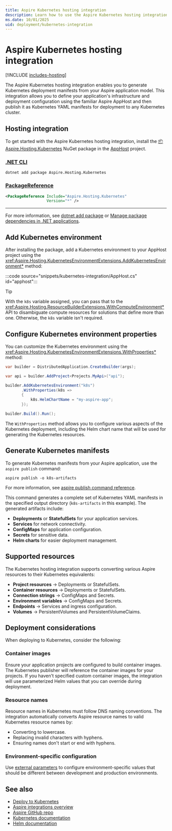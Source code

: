 ```yaml
---
title: Aspire Kubernetes hosting integration
description: Learn how to use the Aspire Kubernetes hosting integration to generate Kubernetes deployment manifests.
ms.date: 10/01/2025
uid: deployment/kubernetes-integration
---
```


# Aspire Kubernetes hosting integration

[!INCLUDE [includes-hosting](../includes/includes-hosting.md)]

The Aspire Kubernetes hosting integration enables you to generate Kubernetes deployment manifests from your Aspire application model. This integration allows you to define your application's infrastructure and deployment configuration using the familiar Aspire AppHost and then publish it as Kubernetes YAML manifests for deployment to any Kubernetes cluster.

## Hosting integration

To get started with the Aspire Kubernetes hosting integration, install the [📦 Aspire.Hosting.Kubernetes](https://www.nuget.org/packages/Aspire.Hosting.Kubernetes) NuGet package in the [AppHost](xref:dotnet/aspire/app-host) project.

### [.NET CLI](#tab/dotnet-cli)

```dotnetcli
dotnet add package Aspire.Hosting.Kubernetes
```

### [PackageReference](#tab/package-reference)

```xml
<PackageReference Include="Aspire.Hosting.Kubernetes"
                  Version="*" />
```

---

For more information, see [dotnet add package](/dotnet/core/tools/dotnet-add-package) or [Manage package dependencies in .NET applications](/dotnet/core/tools/dependencies).

## Add Kubernetes environment

After installing the package, add a Kubernetes environment to your AppHost project using the <xref:Aspire.Hosting.KubernetesEnvironmentExtensions.AddKubernetesEnvironment*> method:

:::code source="snippets/kubernetes-integration/AppHost.cs" id="apphost":::

> [!TIP]
> With the `k8s` variable assigned, you can pass that to the <xref:Aspire.Hosting.ResourceBuilderExtensions.WithComputeEnvironment*> API to disambiguate compute resources for solutions that define more than one. Otherwise, the `k8s` variable isn't required.

## Configure Kubernetes environment properties

You can customize the Kubernetes environment using the <xref:Aspire.Hosting.KubernetesEnvironmentExtensions.WithProperties*> method:

```csharp
var builder = DistributedApplication.CreateBuilder(args);

var api = builder.AddProject<Projects.MyApi>("api");

builder.AddKubernetesEnvironment("k8s")
       .WithProperties(k8s =>
       {
           k8s.HelmChartName = "my-aspire-app";
       });

builder.Build().Run();
```

The `WithProperties` method allows you to configure various aspects of the Kubernetes deployment, including the Helm chart name that will be used for generating the Kubernetes resources.

## Generate Kubernetes manifests

To generate Kubernetes manifests from your Aspire application, use the `aspire publish` command:

```Aspire
aspire publish -o k8s-artifacts
```

For more information, see [aspire publish command reference](../cli-reference/aspire-publish.md).

This command generates a complete set of Kubernetes YAML manifests in the specified output directory (`k8s-artifacts` in this example). The generated artifacts include:

- **Deployments** or **StatefulSets** for your application services.
- **Services** for network connectivity.
- **ConfigMaps** for application configuration.
- **Secrets** for sensitive data.
- **Helm charts** for easier deployment management.

## Supported resources

The Kubernetes hosting integration supports converting various Aspire resources to their Kubernetes equivalents:

- **Project resources** → Deployments or StatefulSets.
- **Container resources** → Deployments or StatefulSets.
- **Connection strings** → ConfigMaps and Secrets.
- **Environment variables** → ConfigMaps and Secrets.
- **Endpoints** → Services and ingress configuration.
- **Volumes** → PersistentVolumes and PersistentVolumeClaims.

## Deployment considerations

When deploying to Kubernetes, consider the following:

### Container images

Ensure your application projects are configured to build container images. The Kubernetes publisher will reference the container images for your projects. If you haven't specified custom container images, the integration will use parameterized Helm values that you can override during deployment.

### Resource names

Resource names in Kubernetes must follow DNS naming conventions. The integration automatically converts Aspire resource names to valid Kubernetes resource names by:

- Converting to lowercase.
- Replacing invalid characters with hyphens.
- Ensuring names don't start or end with hyphens.

### Environment-specific configuration

Use [external parameters](../fundamentals/external-parameters.md) to configure environment-specific values that should be different between development and production environments.

## See also

- [Deploy to Kubernetes](overview.md#deploy-to-kubernetes)
- [Aspire integrations overview](../fundamentals/integrations-overview.md)
- [Aspire GitHub repo](https://github.com/dotnet/aspire)
- [Kubernetes documentation](https://kubernetes.io/docs/)
- [Helm documentation](https://helm.sh/docs/)

